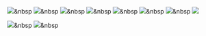 

<img src="https://img.shields.io/badge/Spring-#6DB33F?style=flat-square&logo=Spring&logoColor=white"/></a>&nbsp 
<img src="https://img.shields.io/badge/Apache Tomcat-#F8DC75?style=flat-square&logo=Apache Tomcat&logoColor=white"/></a>&nbsp 
<img src="https://img.shields.io/badge/#7952B3?style=flat-square&logo=Bootstrap&logoColor=white"/></a>&nbsp 
<img src="https://img.shields.io/badge/#007396?style=flat-square&logo=Java&logoColor=white"/></a>&nbsp 
<img src="https://img.shields.io/badge/#0769AD?style=flat-square&logo=jQuery&logoColor=white"/></a>&nbsp 
<img src="https://img.shields.io/badge/#F7DF1E?style=flat-square&logo=JavaScript&logoColor=white"/></a>&nbsp 
<img src="https://img.shields.io/badge/#4479A1?style=flat-square&logo=MySQL&logoColor=white"/></a>&nbsp 
<img src="https://img.shields.io/badge/Python-3766AB?style=flat-square&logo=Python&logoColor=white"/></a>

<img src="https://img.shields.io/badge/Python-3766AB?style=flat-square&logo=Python&logoColor=white"/></a>&nbsp 
<img src="https://img.shields.io/badge/Spring-6DB33F?style=flat-square&logo=Spring&logoColor=white"/></a>&nbsp 
